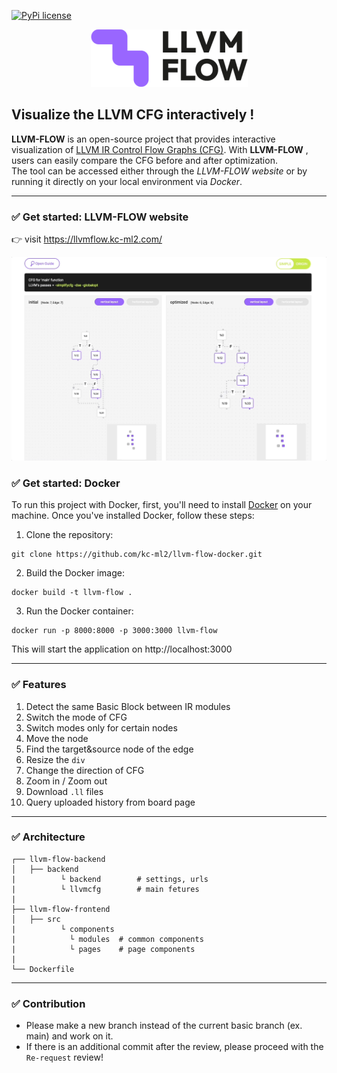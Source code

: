 [![PyPi license](https://badgen.net/pypi/license/pip/)](https://pypi.org/project/pip/)

<p align="center">
  <img width="251" height="92" src="/logo.png">
</p>

## Visualize the LLVM CFG interactively !

<b>LLVM-FLOW</b> is an open-source project that provides interactive visualization of [LLVM IR Control Flow Graphs (CFG)](https://flang.llvm.org/docs/ControlFlowGraph.html). With <b>LLVM-FLOW</b> , users can easily compare the CFG before and after optimization. <br>
The tool can be accessed either through the <i>LLVM-FLOW website</i> or by running it directly on your local environment via <i>Docker</i>.

---

### ✅ Get started: LLVM-FLOW website

👉 visit https://llvmflow.kc-ml2.com/

![example](/example.gif)

### ✅ Get started: Docker

To run this project with Docker, first, you'll need to install [Docker](https://docs.docker.com/get-docker/) on your machine. Once you've installed Docker, follow these steps:

1. Clone the repository:

```
git clone https://github.com/kc-ml2/llvm-flow-docker.git
```

2. Build the Docker image:

```
docker build -t llvm-flow .
```

3. Run the Docker container:

```
docker run -p 8000:8000 -p 3000:3000 llvm-flow
```

This will start the application on http://localhost:3000

---

### ✅ Features

1. Detect the same Basic Block between IR modules
2. Switch the mode of CFG
3. Switch modes only for certain nodes
4. Move the node
5. Find the target&source node of the edge
6. Resize the `div`
7. Change the direction of CFG
8. Zoom in / Zoom out
9. Download `.ll` files
10. Query uploaded history from board page

---

### ✅ Architecture

```
┌── llvm-flow-backend
│   ├── backend
|   	   └ backend		# settings, urls
|   	   └ llvmcfg		# main fetures
|
├── llvm-flow-frontend
│   ├── src
|   	   └ components
|   	  	 └ modules	# common components
|   	  	 └ pages	# page components
|
└── Dockerfile

```

---

### ✅ Contribution

- Please make a new branch instead of the current basic branch (ex. main) and work on it.
- If there is an additional commit after the review, please proceed with the `Re-request` review!
